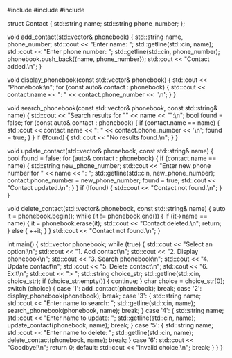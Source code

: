 
#include <iostream>
#include <string>
#include <vector>

struct Contact {
    std::string name;
    std::string phone_number;
};

void add_contact(std::vector<Contact>& phonebook) {
    std::string name, phone_number;
    std::cout << "Enter name: ";
    std::getline(std::cin, name);
    std::cout << "Enter phone number: ";
    std::getline(std::cin, phone_number);
    phonebook.push_back({name, phone_number});
    std::cout << "Contact added.\n";
}

void display_phonebook(const std::vector<Contact>& phonebook) {
    std::cout << "Phonebook:\n";
    for (const auto& contact : phonebook) {
        std::cout << contact.name << ": " << contact.phone_number << '\n';
    }
}

void search_phonebook(const std::vector<Contact>& phonebook, const std::string& name) {
    std::cout << "Search results for \"" << name << "\":\n";
    bool found = false;
    for (const auto& contact : phonebook) {
        if (contact.name == name) {
            std::cout << contact.name << ": " << contact.phone_number << '\n';
            found = true;
        }
    }
    if (!found) {
        std::cout << "No results found.\n";
    }
}

void update_contact(std::vector<Contact>& phonebook, const std::string& name) {
    bool found = false;
    for (auto& contact : phonebook) {
        if (contact.name == name) {
            std::string new_phone_number;
            std::cout << "Enter new phone number for " << name << ": ";
            std::getline(std::cin, new_phone_number);
            contact.phone_number = new_phone_number;
            found = true;
            std::cout << "Contact updated.\n";
        }
    }
    if (!found) {
        std::cout << "Contact not found.\n";
    }
}

void delete_contact(std::vector<Contact>& phonebook, const std::string& name) {
    auto it = phonebook.begin();
    while (it != phonebook.end()) {
        if (it->name == name) {
            it = phonebook.erase(it);
            std::cout << "Contact deleted.\n";
            return;
        } else {
            ++it;
        }
    }
    std::cout << "Contact not found.\n";
}

int main() {
    std::vector<Contact> phonebook;
    while (true) {
        std::cout << "Select an option:\n";
        std::cout << "1. Add contact\n";
        std::cout << "2. Display phonebook\n";
        std::cout << "3. Search phonebook\n";
        std::cout << "4. Update contact\n";
        std::cout << "5. Delete contact\n";
        std::cout << "6. Exit\n";
        std::cout << "> ";
        std::string choice_str;
        std::getline(std::cin, choice_str);
        if (choice_str.empty()) {
            continue;
        }
        char choice = choice_str[0];
        switch (choice) {
            case '1':
                add_contact(phonebook);
                break;
            case '2':
                display_phonebook(phonebook);
                break;
            case '3': {
                std::string name;
                std::cout << "Enter name to search: ";
                std::getline(std::cin, name);
                search_phonebook(phonebook, name);
                break;
            }
            case '4': {
                std::string name;
                std::cout << "Enter name to update: ";
                std::getline(std::cin, name);
                update_contact(phonebook, name);
                break;
            }
            case '5': {
                std::string name;
                std::cout << "Enter name to delete: ";
                std::getline(std::cin, name);
                delete_contact(phonebook, name);
                break;
            }
            case '6':
                std::cout << "Goodbye!\n";
                return 0;
            default:
                std::cout << "Invalid choice.\n";
                break;
        }
    }
}
